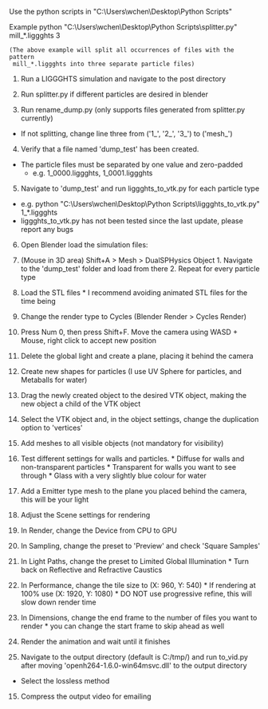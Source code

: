 Use the python scripts in "C:\Users\wchen\Desktop\Python Scripts"

Example python "C:\Users\wchen\Desktop\Python Scripts\splitter.py" mill_\*.liggghts 3
	
	(The above example will split all occurrences of files with the pattern
	 mill_*.liggghts into three separate particle files)

1. Run a LIGGGHTS simulation and navigate to the post directory

2. Run splitter.py if different particles are desired in blender

3. Run rename_dump.py (only supports files generated from splitter.py currently)
  * If not splitting, change line three from ('1_', '2_', '3_') to ('mesh_')

4. Verify that a file named 'dump_test' has been created.
  * The particle files must be separated by one value and zero-padded
    * e.g. 1_0000.liggghts, 1_0001.liggghts

5. Navigate to 'dump_test' and run liggghts_to_vtk.py for each particle type
  * e.g. python "C:\Users\wchen\Desktop\Python Scripts\liggghts_to_vtk.py" 1_\*.liggghts
  * liggghts_to_vtk.py has not been tested since the last update, please report any bugs

6. Open Blender load the simulation files:
  1. (Mouse in 3D area) Shift+A > Mesh > DualSPHysics Object
    1. Navigate to the 'dump_test' folder and load from there
    2. Repeat for every particle type
  2. Load the STL files
    * I recommend avoiding animated STL files for the time being

7. Change the render type to Cycles (Blender Render > Cycles Render)

8. Press Num 0, then press Shift+F. Move the camera using WASD + Mouse, right click to accept new position

9. Delete the global light and create a plane, placing it behind the camera

10. Create new shapes for particles (I use UV Sphere for particles, and Metaballs for water)
  1. Drag the newly created object to the desired VTK object, making the new object a child of the VTK object
  2. Select the VTK object and, in the object settings, change the duplication option to 'vertices'

11. Add meshes to all visible objects (not mandatory for visibility)
  1. Test different settings for walls and particles.
    * Diffuse for walls and non-transparent particles
    * Transparent for walls you want to see through
    * Glass with a very slightly blue colour for water
  2. Add a Emitter type mesh to the plane you placed behind the camera, this will be your light

12. Adjust the Scene settings for rendering
  1. In Render, change the Device from CPU to GPU
  2. In Sampling, change the preset to 'Preview' and check 'Square Samples'
  3. In Light Paths, change the preset to Limited Global Illumination
    * Turn back on Reflective and Refractive Caustics
  4. In Performance, change the tile size to (X: 960, Y: 540)
    * If rendering at 100% use (X: 1920, Y: 1080)
    * DO NOT use progressive refine, this will slow down render time
  5. In Dimensions, change the end frame to the number of files you want to render
    * you can change the start frame to skip ahead as well

13. Render the animation and wait until it finishes

14. Navigate to the output directory (default is C:/tmp/) and run to_vid.py after moving 'openh264-1.6.0-win64msvc.dll' to the output directory
  * Select the lossless method

15. Compress the output video for emailing
